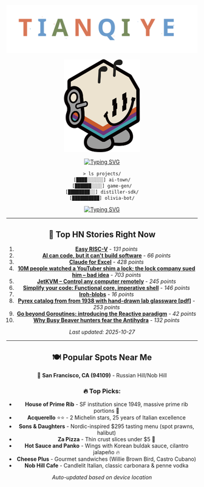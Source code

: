 <div align="center">

![TIANQI YE](./tommy.svg)

<img src="./pamir-mascot.svg" width="200" alt="Pamir Mascot" />

[![Typing SVG](https://readme-typing-svg.demolab.com?font=Fira+Code&size=18&duration=3000&pause=1000&color=D97757&center=true&vCenter=true&multiline=true&repeat=true&width=600&height=120&lines=%3E+whoami;tianqi_ye;%3E+cat+role.txt;Full+Stack+Developer+%7C+AI+%26+Game+Dev)](https://git.io/typing-svg)

```
> ls projects/
[████░░░░░░] ai-town/
[██████░░░░] game-gen/
[████████░░] distiller-sdk/
[██████████] olivia-bot/
```

[![Typing SVG](https://readme-typing-svg.demolab.com?font=Fira+Code&size=16&duration=2000&pause=500&color=6A9BCC&center=true&vCenter=true&repeat=true&width=600&lines=%3E+echo+%24STATUS;Building+cool+stuff+daily+%F0%9F%9A%80;%3E+uptime;Always+online%2C+always+coding+%E2%9A%A1)](https://git.io/typing-svg)

---

## 📰 Top HN Stories Right Now

1. [**Easy RISC-V**](https://dramforever.github.io/easyriscv/) - *131 points*
2. [**AI can code, but it can't build software**](https://bytesauna.com/post/coding-vs-software-engineering) - *66 points*
3. [**Claude for Excel**](https://www.claude.com/claude-for-excel) - *428 points*
4. [**10M people watched a YouTuber shim a lock; the lock company sued him – bad idea**](https://arstechnica.com/tech-policy/2025/10/suing-a-popular-youtuber-who-shimmed-a-130-lock-what-could-possibly-go-wrong/) - *703 points*
5. [**JetKVM – Control any computer remotely**](https://jetkvm.com/) - *245 points*
6. [**Simplify your code: Functional core, imperative shell**](https://testing.googleblog.com/2025/10/simplify-your-code-functional-core.html) - *146 points*
7. [**Iroh-blobs**](https://www.iroh.computer/blog/iroh-blobs-0-95-new-features) - *16 points*
8. [**Pyrex catalog from from 1938 with hand-drawn lab glassware [pdf]**](https://exhibitdb.cmog.org/opacimages/Images/Pyrex/Rakow_1000132877.pdf) - *253 points*
9. [**Go beyond Goroutines: introducing the Reactive paradigm**](https://samuelberthe.substack.com/p/go-beyond-goroutines-introducing) - *42 points*
10. [**Why Busy Beaver hunters fear the Antihydra**](https://benbrubaker.com/why-busy-beaver-hunters-fear-the-antihydra/) - *132 points*

*Last updated: 2025-10-27*

---

## 🍽️ Popular Spots Near Me

📍 **San Francisco, CA (94109)** - Russian Hill/Nob Hill

### 🔥 Top Picks:
- **House of Prime Rib** - SF institution since 1949, massive prime rib portions 🥩
- **Acquerello** ⭐⭐ - 2 Michelin stars, 25 years of Italian excellence
- **Sons & Daughters** - Nordic-inspired $295 tasting menu (spot prawns, halibut)
- **Za Pizza** - Thin crust slices under $5 🍕
- **Hot Sauce and Panko** - Wings with Korean buldak sauce, cilantro jalapeño 🔥
- **Cheese Plus** - Gourmet sandwiches (Willie Brown Bird, Castro Cubano)
- **Nob Hill Cafe** - Candlelit Italian, classic carbonara & penne vodka

*Auto-updated based on device location*

</div>
